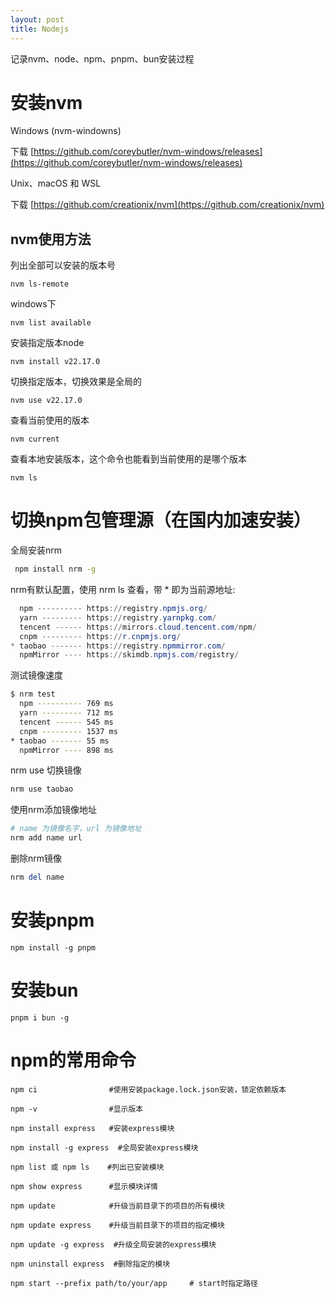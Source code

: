 ```yaml
---
layout: post
title: Nodejs
---
```


记录nvm、node、npm、pnpm、bun安装过程

# 安装nvm

Windows (nvm-windowns)

下载 [https://github.com/coreybutler/nvm-windows/releases](https://github.com/coreybutler/nvm-windows/releases)

Unix、macOS 和 WSL

下载 [https://github.com/creationix/nvm](https://github.com/creationix/nvm)

## nvm使用方法

列出全部可以安装的版本号

	nvm ls-remote

windows下

	nvm list available

安装指定版本node

	nvm install v22.17.0

切换指定版本，切换效果是全局的

	nvm use v22.17.0

查看当前使用的版本

	nvm current

查看本地安装版本，这个命令也能看到当前使用的是哪个版本

	nvm ls


# 切换npm包管理源（在国内加速安装）

全局安装nrm

```sh
 npm install nrm -g
```

nrm有默认配置，使用 nrm ls 查看，带 * 即为当前源地址:

```powershell
  npm ---------- https://registry.npmjs.org/
  yarn --------- https://registry.yarnpkg.com/
  tencent ------ https://mirrors.cloud.tencent.com/npm/
  cnpm --------- https://r.cnpmjs.org/
* taobao ------- https://registry.npmmirror.com/
  npmMirror ---- https://skimdb.npmjs.com/registry/
```

测试镜像速度

```sh
$ nrm test
  npm ---------- 769 ms
  yarn --------- 712 ms
  tencent ------ 545 ms
  cnpm --------- 1537 ms
* taobao ------- 55 ms
  npmMirror ---- 898 ms
```

nrm use 切换镜像

```sh
nrm use taobao
```

使用nrm添加镜像地址

```powershell
# name 为镜像名字，url 为镜像地址
nrm add name url 
```

删除nrm镜像

```powershell
nrm del name
```


# 安装pnpm

	npm install -g pnpm

# 安装bun

	pnpm i bun -g

# npm的常用命令

	npm ci                #使用安装package.lock.json安装，锁定依赖版本
	
	npm -v                #显示版本
	 
	npm install express   #安装express模块
	 
	npm install -g express  #全局安装express模块
	 
	npm list 或 npm ls    #列出已安装模块
	 
	npm show express      #显示模块详情
	 
	npm update            #升级当前目录下的项目的所有模块
	 
	npm update express    #升级当前目录下的项目的指定模块
	 
	npm update -g express  #升级全局安装的express模块
	 
	npm uninstall express  #删除指定的模块
	
	npm start --prefix path/to/your/app     # start时指定路径



